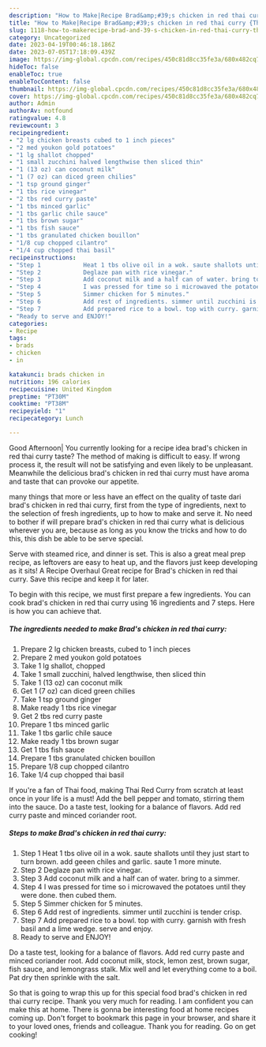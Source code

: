 ```yaml
---
description: "How to Make|Recipe Brad&amp;#39;s chicken in red thai curry {That is Delicious"
title: "How to Make|Recipe Brad&amp;#39;s chicken in red thai curry {That is Delicious"
slug: 1118-how-to-makerecipe-brad-and-39-s-chicken-in-red-thai-curry-that-is-delicious
category: Uncategorized
date: 2023-04-19T00:46:18.186Z
date: 2023-07-05T17:18:09.439Z
image: https://img-global.cpcdn.com/recipes/450c81d8cc35fe3a/680x482cq70/brads-chicken-in-red-thai-curry-recipe-main-photo.jpg
hideToc: false
enableToc: true
enableTocContent: false
thumbnail: https://img-global.cpcdn.com/recipes/450c81d8cc35fe3a/680x482cq70/brads-chicken-in-red-thai-curry-recipe-main-photo.jpg
cover: https://img-global.cpcdn.com/recipes/450c81d8cc35fe3a/680x482cq70/brads-chicken-in-red-thai-curry-recipe-main-photo.jpg
author: Admin
authorAv: notfound
ratingvalue: 4.8
reviewcount: 3
recipeingredient:
- "2 lg chicken breasts cubed to 1 inch pieces"
- "2 med youkon gold potatoes"
- "1 lg shallot chopped"
- "1 small zucchini halved lengthwise then sliced thin"
- "1 (13 oz) can coconut milk"
- "1 (7 oz) can diced green chilies"
- "1 tsp ground ginger"
- "1 tbs rice vinegar"
- "2 tbs red curry paste"
- "1 tbs minced garlic"
- "1 tbs garlic chile sauce"
- "1 tbs brown sugar"
- "1 tbs fish sauce"
- "1 tbs granulated chicken bouillon"
- "1/8 cup chopped cilantro"
- "1/4 cup chopped thai basil"
recipeinstructions:
- "Step 1            Heat 1 tbs olive oil in a wok. saute shallots until they just start to turn brown. add geeen chiles and garlic. saute 1 more minute."
- "Step 2            Deglaze pan with rice vinegar."
- "Step 3            Add coconut milk and a half can of water. bring to a simmer."
- "Step 4            I was pressed for time so i microwaved the potatoes until they were done. then cubed them."
- "Step 5            Simmer chicken for 5 minutes."
- "Step 6            Add rest of ingredients. simmer until zucchini is tender crisp."
- "Step 7            Add prepared rice to a bowl. top with curry. garnish with fresh basil and a lime wedge. serve and enjoy."
- "Ready to serve and ENJOY!"
categories:
- Recipe
tags:
- brads
- chicken
- in

katakunci: brads chicken in 
nutrition: 196 calories
recipecuisine: United Kingdom
preptime: "PT30M"
cooktime: "PT38M"
recipeyield: "1"
recipecategory: Lunch

---
```



Good Afternoon| You currently looking for a recipe idea brad&#39;s chicken in red thai curry taste? The method of making is difficult to easy. If wrong process it, the result will not be satisfying and even likely to be unpleasant. Meanwhile the delicious brad&#39;s chicken in red thai curry must have aroma and taste that can provoke our appetite.






many things that more or less have an effect on the quality of taste dari brad&#39;s chicken in red thai curry, first from the type of ingredients, next to the selection of fresh ingredients, up to how to make and serve it. No need to bother if will prepare brad&#39;s chicken in red thai curry what is delicious wherever you are, because as long as you know the tricks and how to do this, this dish be able to be serve special.


Serve with steamed rice, and dinner is set. This is also a great meal prep recipe, as leftovers are easy to heat up, and the flavors just keep developing as it sits! A Recipe Overhaul Great recipe for Brad&#39;s chicken in red thai curry. Save this recipe and keep it for later.


To begin with this recipe, we must first prepare a few ingredients. You can cook brad&#39;s chicken in red thai curry using 16 ingredients and 7 steps. Here is how you can achieve that.

<!--inarticleads1-->

##### The ingredients needed to make Brad&#39;s chicken in red thai curry:

1. Prepare 2 lg chicken breasts, cubed to 1 inch pieces
1. Prepare 2 med youkon gold potatoes
1. Take 1 lg shallot, chopped
1. Take 1 small zucchini, halved lengthwise, then sliced thin
1. Take 1 (13 oz) can coconut milk
1. Get 1 (7 oz) can diced green chilies
1. Take 1 tsp ground ginger
1. Make ready 1 tbs rice vinegar
1. Get 2 tbs red curry paste
1. Prepare 1 tbs minced garlic
1. Take 1 tbs garlic chile sauce
1. Make ready 1 tbs brown sugar
1. Get 1 tbs fish sauce
1. Prepare 1 tbs granulated chicken bouillon
1. Prepare 1/8 cup chopped cilantro
1. Take 1/4 cup chopped thai basil


If you&#39;re a fan of Thai food, making Thai Red Curry from scratch at least once in your life is a must! Add the bell pepper and tomato, stirring them into the sauce. Do a taste test, looking for a balance of flavors. Add red curry paste and minced coriander root. 

<!--inarticleads2-->

##### Steps to make Brad&#39;s chicken in red thai curry:

1. Step 1            Heat 1 tbs olive oil in a wok. saute shallots until they just start to turn brown. add geeen chiles and garlic. saute 1 more minute.
1. Step 2            Deglaze pan with rice vinegar.
1. Step 3            Add coconut milk and a half can of water. bring to a simmer.
1. Step 4            I was pressed for time so i microwaved the potatoes until they were done. then cubed them.
1. Step 5            Simmer chicken for 5 minutes.
1. Step 6            Add rest of ingredients. simmer until zucchini is tender crisp.
1. Step 7            Add prepared rice to a bowl. top with curry. garnish with fresh basil and a lime wedge. serve and enjoy.
1. Ready to serve and ENJOY!

Do a taste test, looking for a balance of flavors. Add red curry paste and minced coriander root. Add coconut milk, stock, lemon zest, brown sugar, fish sauce, and lemongrass stalk. Mix well and let everything come to a boil. Pat dry then sprinkle with the salt. 

So that is going to wrap this up for this special food brad&#39;s chicken in red thai curry recipe. Thank you very much for reading. I am confident you can make this at home. There is gonna be interesting food at home recipes coming up. Don't forget to bookmark this page in your browser, and share it to your loved ones, friends and colleague. Thank you for reading. Go on get cooking!
